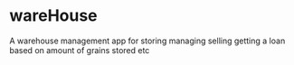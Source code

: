 # wareHouse
A warehouse management app for storing managing selling getting a loan based on amount of grains stored etc
